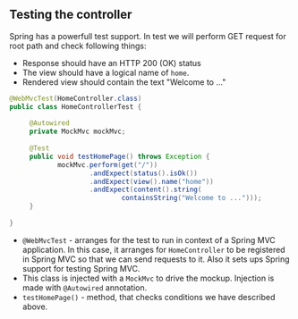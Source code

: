 ## Testing the controller
Spring has a powerfull test support.
In test we will perform GET request for root path and check following things:
- Response should have an HTTP 200 (OK) status
- The view should have a logical name of `home`.
- Rendered view should contain the text "Welcome to ..."
```java
@WebMvcTest(HomeController.class)  
public class HomeControllerTest {  
  
	 @Autowired  
	 private MockMvc mockMvc;  
	  
	 @Test  
	 public void testHomePage() throws Exception {  
	        mockMvc.perform(get("/"))  
	                .andExpect(status().isOk())  
	                .andExpect(view().name("home"))  
	                .andExpect(content().string(  
	                        containsString("Welcome to ...")));  
	 }  
	 
}
```
- `@WebMvcTest` - arranges for the test to run in context of a Spring MVC application. In this case, it arranges for `HomeController` to be registered in Spring MVC so that we can send requests to it. Also it sets ups Spring support for testing Spring MVC.
- This class is injected with a `MockMvc` to drive the mockup. Injection is made with `@Autowired` annotation.
- `testHomePage()` - method, that checks conditions we have described above. 
